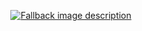 <p align="center" dir="auto">
  <a href="https://wentam.github.io/typst-on-gh//typ-build/README.typ.html" target="_blank" rel="noopener noreferrer">
    <picture>
      <source media="(prefers-color-scheme: dark)" srcset="/docs/typ-build/README-dark.typ.svg">
      <source media="(prefers-color-scheme: light)" srcset="/docs/typ-build/README-light.typ.svg">
      <img alt="Fallback image description" src="default-image.png">
    </picture>
  </a>
</p>
